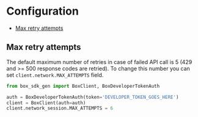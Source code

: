 # Configuration

<!-- START doctoc generated TOC please keep comment here to allow auto update -->
<!-- DON'T EDIT THIS SECTION, INSTEAD RE-RUN doctoc TO UPDATE -->

- [Max retry attempts](#max-retry-attempts)

<!-- END doctoc generated TOC please keep comment here to allow auto update -->

## Max retry attempts

The default maximum number of retries in case of failed API call is 5 (429 and >= 500 response codes are retried).
To change this number you can set `client.network.MAX_ATTEMPTS` field.

```python
from box_sdk_gen import BoxClient, BoxDeveloperTokenAuth

auth = BoxDeveloperTokenAuth(token='DEVELOPER_TOKEN_GOES_HERE')
client = BoxClient(auth=auth)
client.network_session.MAX_ATTEMPTS = 6
```
